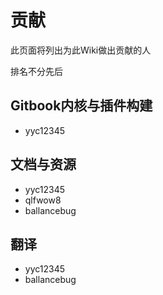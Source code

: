 # 贡献

此页面将列出为此Wiki做出贡献的人

排名不分先后

## Gitbook内核与插件构建

* yyc12345

## 文档与资源

* yyc12345
* qlfwow8
* ballancebug

## 翻译

* yyc12345
* ballancebug
